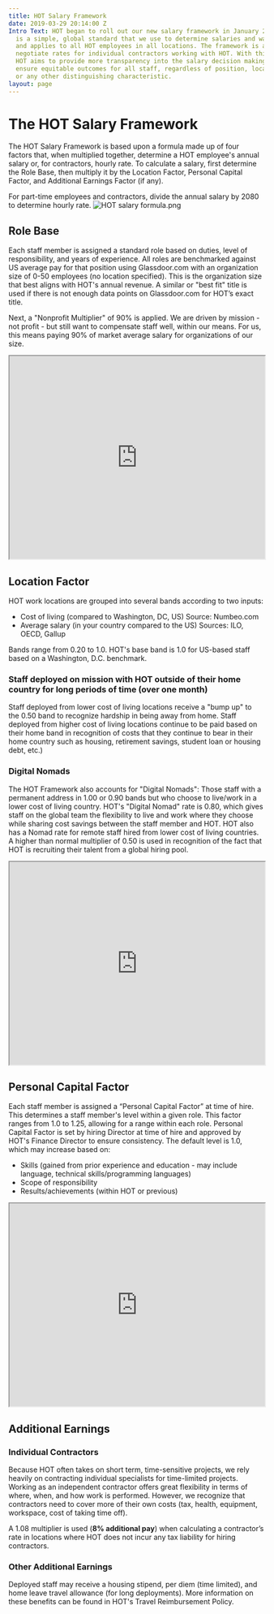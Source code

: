 ```yaml
---
title: HOT Salary Framework
date: 2019-03-29 20:14:00 Z
Intro Text: HOT began to roll out our new salary framework in January 2019. The framework
  is a simple, global standard that we use to determine salaries and wages at HOT,
  and applies to all HOT employees in all locations. The framework is also used to
  negotiate rates for individual contractors working with HOT. With this framework,
  HOT aims to provide more transparency into the salary decision making process and
  ensure equitable outcomes for all staff, regardless of position, location, gender,
  or any other distinguishing characteristic.
layout: page
---
```


# The HOT Salary Framework

The HOT Salary Framework is based upon a formula made up of four factors that, when multiplied together, determine a HOT employee's annual salary or, for contractors, hourly rate. To calculate a salary, first determine the Role Base, then multiply it by the Location Factor, Personal Capital Factor, and Additional Earnings Factor (if any). 

For part-time employees and contractors, divide the annual salary by 2080 to determine hourly rate.
![HOT salary formula.png](/uploads/HOT%20salary%20formula.png)


## Role Base

Each staff member is assigned a standard role based on duties, level of responsibility, and years of experience. All roles are benchmarked against US average pay for that position using Glassdoor.com with an organization size of 0-50 employees (no location specified). This is the organization size that best aligns with HOT's annual revenue. A similar or "best fit" title is used if there is not enough data points on Glassdoor.com for HOT’s exact title.

Next, a "Nonprofit Multiplier" of 90% is applied. We are driven by mission - not profit - but still want to compensate staff well, within our means. For us, this means paying 90% of market average salary for organizations of our size.

<iframe width="100%" height="400px" src="https://docs.google.com/spreadsheets/d/e/2PACX-1vRdXjAIerpHVv-O-7VrNpDy4HAZBH-KCgkl0990ZqhzdqW9mDlPU9PCvfcFbKfS1G2JyyBkRd-YOVfA/pubhtml?gid=0&single=true&widget=true&headers=false"></iframe>


## Location Factor

HOT work locations are grouped into several bands according to two inputs:
* Cost of living (compared to Washington, DC, US) Source: Numbeo.com
* Average salary (in your country compared to the US) Sources: ILO, OECD, Gallup

Bands range from 0.20 to 1.0. HOT's base band is 1.0 for US-based staff based on a Washington, D.C. benchmark.

### Staff deployed on mission with HOT outside of their home country for long periods of time (over one month)
Staff deployed from lower cost of living locations receive a "bump up" to the 0.50 band to recognize hardship in being away from home. Staff deployed from higher cost of living locations continue to be paid based on their home band in recognition of costs that they continue to bear in their home country such as housing, retirement savings, student loan or housing debt, etc.)

### Digital Nomads
The HOT Framework also accounts for "Digital Nomads": Those staff with a permanent address in 1.00 or 0.90 bands but who choose to live/work in a lower cost of living country. HOT's "Digital Nomad" rate is 0.80, which gives staff on the global team the flexibility to live and work where they choose while sharing cost savings between the staff member and HOT. HOT also has a Nomad rate for remote staff hired from lower cost of living countries. A higher than normal multiplier of 0.50 is used in recognition of the fact that HOT is recruiting their talent from a global hiring pool.

<iframe width="100%" height="400px" src="https://docs.google.com/spreadsheets/d/e/2PACX-1vRdXjAIerpHVv-O-7VrNpDy4HAZBH-KCgkl0990ZqhzdqW9mDlPU9PCvfcFbKfS1G2JyyBkRd-YOVfA/pubhtml?gid=2146878660&amp;single=true&amp;widget=true&amp;headers=false"></iframe>


## Personal Capital Factor

Each staff member is assigned a “Personal Capital Factor” at time of hire. This determines a staff member's level within a given role. This factor ranges from 1.0 to 1.25, allowing for a range within each role. Personal Capital Factor is set by hiring Director at time of hire and approved by HOT's Finance Director to ensure consistency. The default level is 1.0, which may increase based on:

* Skills (gained from prior experience and education - may include language, technical skills/programming languages)
* Scope of responsibility
* Results/achievements (within HOT or previous)

<iframe width="100%" height="400px" src="https://docs.google.com/spreadsheets/d/e/2PACX-1vRdXjAIerpHVv-O-7VrNpDy4HAZBH-KCgkl0990ZqhzdqW9mDlPU9PCvfcFbKfS1G2JyyBkRd-YOVfA/pubhtml?gid=130468659&amp;single=true&amp;widget=true&amp;headers=false"></iframe>


## Additional Earnings

### Individual Contractors
Because HOT often takes on short term, time-sensitive projects, we rely heavily on contracting individual specialists for time-limited projects. Working as an independent contractor offers great flexibility in terms of where, when, and how work is performed. However, we recognize that contractors need to cover more of their own costs (tax, health, equipment, workspace, cost of taking time off).

A 1.08 multiplier is used (**8% additional pay**) when calculating a contractor’s rate in locations where HOT does not incur any tax liability for hiring contractors.

### Other Additional Earnings
Deployed staff may receive a housing stipend, per diem (time limited), and home leave travel allowance (for long deployments). More information on these benefits can be found in HOT's Travel Reimbursement Policy.